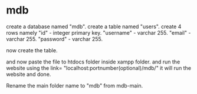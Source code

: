 # mdb

create a database named "mdb".
create a table named "users".
create 4 rows namely "id" -  integer primary key.
                      "username" - varchar 255.
                      "email" - varchar 255.
                      "password" - varchar 255.
                      
  now create the table.
   
   and now paste the file to htdocs folder inside xampp folder.
   and run the website using the link= "localhost:portnumber(optional)/mdb/"
   it will run the website and done.

  Rename the main folder name to "mdb"  from mdb-main.

